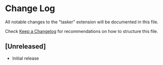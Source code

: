 # Change Log

All notable changes to the "tasker" extension will be documented in this file.

Check [Keep a Changelog](http://keepachangelog.com/) for recommendations on how to structure this file.

## [Unreleased]

- Initial release